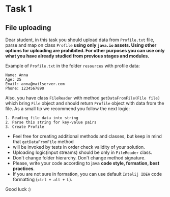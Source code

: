 # Task 1


## File uploading

Dear student, in this task you should upload data from `Profile.txt` file, parse and map on class `Profile` **using only `java.io` assets.
Using other options for uploading are prohibited. For other purposes you can use only what you have already studied
from previous stages and modules.**

Example of `Profile.txt` in the folder `resources` with profile data:

```
Name: Anna
Age: 25
Email: anna@mailserver.com
Phone: 1234567890
```

Also, you have class `FileReader` with method `getDataFromFile(File file)`
which bring `File` object and should
return `Profile` object with data from the file.
As a small tip we recommend you follow the next logic:

```
1. Reading file data into string
2. Parse this string for key-value pairs
3. Create Profile
```

- Feel free for creating additional methods and classes, but keep in mind that `getDataFromFile` method 
- will be invoked
by tests in order check validity of your solution. 
- Uploading logic(input streams) should be only in `FileReader` class. 
- Don't change folder hierarchy. Don't change method signature.
- Please, write your code according to java **code style, formation, best practices**.
- If you are not sure in formation, you can use default `Intelij IDEA` code formatting (`ctrl + alt + L`).

Good luck :)


